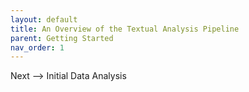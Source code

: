```yaml
---
layout: default
title: An Overview of the Textual Analysis Pipeline
parent: Getting Started
nav_order: 1
---
```


Next --> Initial Data Analysis
